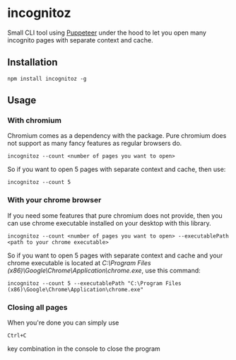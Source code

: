 # incognitoz

Small CLI tool using [Puppeteer](https://github.com/puppeteer/puppeteer) under the hood to let you open many incognito pages with separate context and cache.

## Installation

`npm install incognitoz -g`

## Usage

### With chromium

Chromium comes as a dependency with the package. Pure chromium does not support as many fancy features as regular browsers do.

`incognitoz --count <number of pages you want to open>`

So if you want to open 5 pages with separate context and cache, then use:

`incognitoz --count 5`

### With your chrome browser

If you need some features that pure chromium does not provide, then you can use chrome executable installed on your desktop with this library.

`incognitoz --count <number of pages you want to open> --executablePath <path to your chrome executable>`

So if you want to open 5 pages with separate context and cache and your chrome executable is located at _C:\Program Files (x86)\Google\Chrome\Application\chrome.exe_, use this command:

`incognitoz --count 5 --executablePath "C:\Program Files (x86)\Google\Chrome\Application\chrome.exe"`

### Closing all pages

When you're done you can simply use

`Ctrl+C`

key combination in the console to close the program
